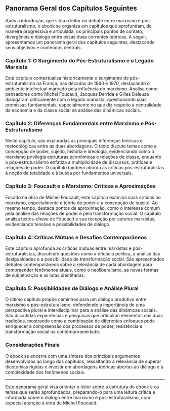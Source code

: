 
## Panorama Geral dos Capítulos Seguintes

Após a introdução, que situa o leitor no debate entre marxismo e pós-estruturalismo, o ebook se organiza em capítulos que aprofundam, de maneira progressiva e articulada, os principais pontos de contato, divergência e diálogo entre essas duas correntes teóricas. A seguir, apresentamos um panorama geral dos capítulos seguintes, destacando seus objetivos e conteúdos centrais.

### Capítulo 1: O Surgimento do Pós-Estruturalismo e o Legado Marxista

Este capítulo contextualiza historicamente o surgimento do pós-estruturalismo na França, nas décadas de 1960 e 1970, destacando o ambiente intelectual marcado pela influência do marxismo. Analisa como pensadores como Michel Foucault, Jacques Derrida e Gilles Deleuze dialogaram criticamente com o legado marxista, questionando suas premissas fundamentais, especialmente no que diz respeito à centralidade da economia e da classe social na análise das dinâmicas sociais.

### Capítulo 2: Diferenças Fundamentais entre Marxismo e Pós-Estruturalismo

Neste capítulo, são exploradas as principais diferenças teóricas e metodológicas entre as duas abordagens. O texto discute temas como a concepção de poder, sujeito, história e ideologia, evidenciando como o marxismo privilegia estruturas econômicas e relações de classe, enquanto o pós-estruturalismo enfatiza a multiplicidade de discursos, práticas e relações de poder. O capítulo também aborda as críticas pós-estruturalistas à noção de totalidade e à busca por fundamentos universais.

### Capítulo 3: Foucault e o Marxismo: Críticas e Aproximações

Focado na obra de Michel Foucault, este capítulo examina suas críticas ao marxismo, especialmente à teoria do poder e à concepção de sujeito. Ao mesmo tempo, destaca pontos de aproximação, como o interesse comum pela análise das relações de poder e pela transformação social. O capítulo analisa textos-chave de Foucault e sua recepção por autores marxistas, evidenciando tensões e possibilidades de diálogo.

### Capítulo 4: Críticas Mútuas e Desafios Contemporâneos

Este capítulo aprofunda as críticas mútuas entre marxistas e pós-estruturalistas, discutindo questões como a eficácia política, a análise das desigualdades e a possibilidade de transformação social. São apresentados debates contemporâneos sobre a relevância de cada abordagem para compreender fenômenos atuais, como o neoliberalismo, as novas formas de subjetivação e as lutas identitárias.

### Capítulo 5: Possibilidades de Diálogo e Análise Plural

O último capítulo propõe caminhos para um diálogo produtivo entre marxismo e pós-estruturalismo, defendendo a importância de uma perspectiva plural e interdisciplinar para a análise das dinâmicas sociais. São discutidas experiências e pesquisas que articulam elementos das duas tradições, mostrando como a combinação de diferentes enfoques pode enriquecer a compreensão dos processos de poder, resistência e transformação social na contemporaneidade.

### Considerações Finais

O ebook se encerra com uma síntese dos principais argumentos desenvolvidos ao longo dos capítulos, ressaltando a relevância de superar dicotomias rígidas e investir em abordagens teóricas abertas ao diálogo e à complexidade dos fenômenos sociais.

---

Este panorama geral visa orientar o leitor sobre a estrutura do ebook e os temas que serão aprofundados, preparando-o para uma leitura crítica e informada sobre o diálogo entre marxismo e pós-estruturalismo, com especial atenção à obra de Michel Foucault.
```
